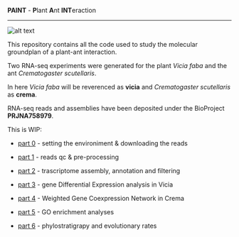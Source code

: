 
**PAINT** - **P**lant **A**nt **INT**eraction

---

![alt text](https://www.dtservice-fi.com/pf/disinfestazioni-formica-crematogaster-scutellaris/)

This repository contains all the code used to study the molecular groundplan of a plant-ant interaction.

Two RNA-seq experiments were generated for the plant _Vicia faba_ and the ant _Crematogaster scutellaris_.

In here _Vicia faba_ will be reverenced as **vicia** and _Crematogaster scutellaris_ as **crema**.

RNA-seq reads and assemblies have been deposited under the BioProject **PRJNA758979**.


This is WIP:

- [part 0](https://github.com/for-giobbe/PAINT/blob/main/markdowns/part_0.md) - setting the environiment & downloading the reads

- [part 1](https://github.com/for-giobbe/PAINT/blob/main/markdowns/part_1.md) - reads qc & pre-processing

- [part 2](https://github.com/for-giobbe/PAINT/blob/main/markdowns/part_2.md) - trascriptome assembly, annotation and filtering

- [part 3](https://github.com/for-giobbe/PAINT/blob/main/markdowns/part_3.md) - gene Differential Expression analysis in Vicia

- [part 4](https://github.com/for-giobbe/PAINT/blob/main/markdowns/part_4.md) - Weighted Gene Coexpression Network in Crema

- [part 5](https://github.com/for-giobbe/PAINT/blob/main/markdowns/part_5.md) - GO enrichment analyses

- [part 6](https://github.com/for-giobbe/PAINT/blob/main/markdowns/part_6.md) - phylostratigrapy and evolutionary rates

